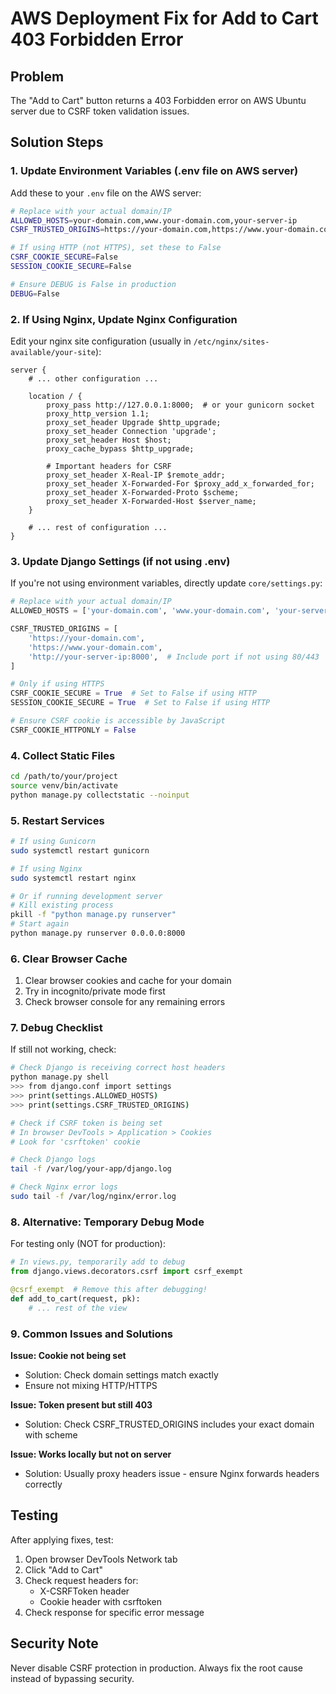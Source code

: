 # AWS Deployment Fix for Add to Cart 403 Forbidden Error

## Problem
The "Add to Cart" button returns a 403 Forbidden error on AWS Ubuntu server due to CSRF token validation issues.

## Solution Steps

### 1. Update Environment Variables (.env file on AWS server)

Add these to your `.env` file on the AWS server:

```bash
# Replace with your actual domain/IP
ALLOWED_HOSTS=your-domain.com,www.your-domain.com,your-server-ip
CSRF_TRUSTED_ORIGINS=https://your-domain.com,https://www.your-domain.com,http://your-server-ip

# If using HTTP (not HTTPS), set these to False
CSRF_COOKIE_SECURE=False
SESSION_COOKIE_SECURE=False

# Ensure DEBUG is False in production
DEBUG=False
```

### 2. If Using Nginx, Update Nginx Configuration

Edit your nginx site configuration (usually in `/etc/nginx/sites-available/your-site`):

```nginx
server {
    # ... other configuration ...

    location / {
        proxy_pass http://127.0.0.1:8000;  # or your gunicorn socket
        proxy_http_version 1.1;
        proxy_set_header Upgrade $http_upgrade;
        proxy_set_header Connection 'upgrade';
        proxy_set_header Host $host;
        proxy_cache_bypass $http_upgrade;
        
        # Important headers for CSRF
        proxy_set_header X-Real-IP $remote_addr;
        proxy_set_header X-Forwarded-For $proxy_add_x_forwarded_for;
        proxy_set_header X-Forwarded-Proto $scheme;
        proxy_set_header X-Forwarded-Host $server_name;
    }
    
    # ... rest of configuration ...
}
```

### 3. Update Django Settings (if not using .env)

If you're not using environment variables, directly update `core/settings.py`:

```python
# Replace with your actual domain/IP
ALLOWED_HOSTS = ['your-domain.com', 'www.your-domain.com', 'your-server-ip']

CSRF_TRUSTED_ORIGINS = [
    'https://your-domain.com',
    'https://www.your-domain.com',
    'http://your-server-ip:8000',  # Include port if not using 80/443
]

# Only if using HTTPS
CSRF_COOKIE_SECURE = True  # Set to False if using HTTP
SESSION_COOKIE_SECURE = True  # Set to False if using HTTP

# Ensure CSRF cookie is accessible by JavaScript
CSRF_COOKIE_HTTPONLY = False
```

### 4. Collect Static Files

```bash
cd /path/to/your/project
source venv/bin/activate
python manage.py collectstatic --noinput
```

### 5. Restart Services

```bash
# If using Gunicorn
sudo systemctl restart gunicorn

# If using Nginx
sudo systemctl restart nginx

# Or if running development server
# Kill existing process
pkill -f "python manage.py runserver"
# Start again
python manage.py runserver 0.0.0.0:8000
```

### 6. Clear Browser Cache

1. Clear browser cookies and cache for your domain
2. Try in incognito/private mode first
3. Check browser console for any remaining errors

### 7. Debug Checklist

If still not working, check:

```bash
# Check Django is receiving correct host headers
python manage.py shell
>>> from django.conf import settings
>>> print(settings.ALLOWED_HOSTS)
>>> print(settings.CSRF_TRUSTED_ORIGINS)

# Check if CSRF token is being set
# In browser DevTools > Application > Cookies
# Look for 'csrftoken' cookie

# Check Django logs
tail -f /var/log/your-app/django.log

# Check Nginx error logs
sudo tail -f /var/log/nginx/error.log
```

### 8. Alternative: Temporary Debug Mode

For testing only (NOT for production):

```python
# In views.py, temporarily add to debug
from django.views.decorators.csrf import csrf_exempt

@csrf_exempt  # Remove this after debugging!
def add_to_cart(request, pk):
    # ... rest of the view
```

### 9. Common Issues and Solutions

**Issue: Cookie not being set**
- Solution: Check domain settings match exactly
- Ensure not mixing HTTP/HTTPS

**Issue: Token present but still 403**
- Solution: Check CSRF_TRUSTED_ORIGINS includes your exact domain with scheme

**Issue: Works locally but not on server**
- Solution: Usually proxy headers issue - ensure Nginx forwards headers correctly

## Testing

After applying fixes, test:

1. Open browser DevTools Network tab
2. Click "Add to Cart"
3. Check request headers for:
   - X-CSRFToken header
   - Cookie header with csrftoken
4. Check response for specific error message

## Security Note

Never disable CSRF protection in production. Always fix the root cause instead of bypassing security.